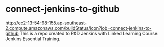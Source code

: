 # connect-jenkins-to-github
http://ec2-13-54-98-155.ap-southeast-2.compute.amazonaws.com/buildStatus/icon?job=connect-jenkins-to-github
This is a repo created to R&amp;D Jenkins with Linked Learning Course: Jenkins Essential Training.
